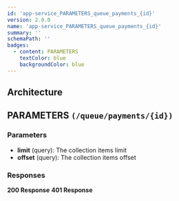 ```yaml
---
id: 'app-service_PARAMETERS_queue_payments_{id}'
version: 2.0.0
name: 'app-service_PARAMETERS_queue_payments_{id}'
summary: ''
schemaPath: ''
badges:
  - content: PARAMETERS
    textColor: blue
    backgroundColor: blue
---
```

## Architecture
<NodeGraph />



## PARAMETERS `(/queue/payments/{id})`

### Parameters
- **limit** (query): The collection items limit
- **offset** (query): The collection items offset




### Responses
**200 Response**
<SchemaViewer file="response-200.json" maxHeight="500" id="response-200" />
      **401 Response**
<SchemaViewer file="response-401.json" maxHeight="500" id="response-401" />
